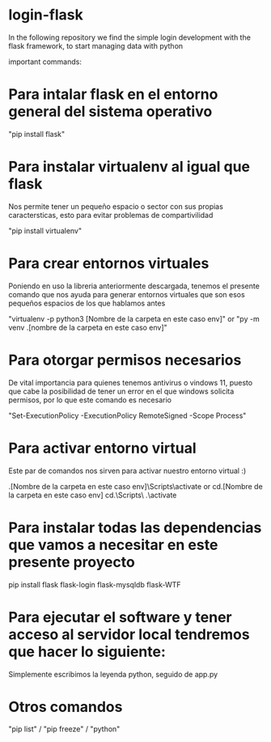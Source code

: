 # login-flask
In the following repository we find the simple login development with the flask framework, to start managing data with python


important commands:

# Para intalar flask en el entorno general del sistema operativo

"pip install flask"

# Para instalar virtualenv al igual que flask
Nos permite tener un pequeño espacio o sector con sus propias caractersticas, esto para evitar problemas de compartivilidad

"pip install virtualenv"

# Para crear entornos virtuales

Poniendo en uso la libreria anteriormente descargada, tenemos el presente comando que nos ayuda para generar entornos virtuales
que son esos pequeños espacios de los que hablamos antes

"virtualenv -p python3 [Nombre de la carpeta en este caso env]" or "py -m venv .\[nombre de la carpeta en este caso env]\"

# Para otorgar permisos necesarios

De vital importancia para quienes tenemos antivirus o vindows 11, puesto que cabe la posibilidad de tener un error en el que windows
solicita permisos, por lo que este comando es necesario

"Set-ExecutionPolicy -ExecutionPolicy RemoteSigned -Scope Process"

# Para activar entorno virtual

Este par de comandos nos sirven para activar nuestro entorno virtual :)

.\[Nombre de la carpeta en este caso env]\Scripts\activate or cd.\[Nombre de la carpeta en este caso env] cd.\Scripts\ .\activate

# Para instalar todas las dependencias que vamos a necesitar en este presente proyecto

pip install flask flask-login flask-mysqldb flask-WTF

# Para ejecutar el software y tener acceso al servidor local tendremos que hacer lo siguiente:

Simplemente escribimos la leyenda python, seguido de app.py

# Otros comandos

"pip list" / "pip freeze" / "python" 
